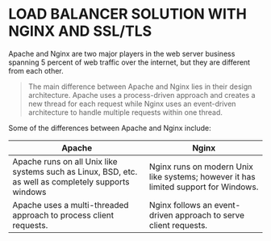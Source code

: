 # LOAD BALANCER SOLUTION WITH NGINX AND SSL/TLS
Apache and Nginx are two major players in the web server business spanning 5 percent of web traffic over the internet, but they are different from each other.

> The main difference between Apache and Nginx lies in their design architecture. Apache uses a process-driven approach and creates a new thread for each request while Nginx uses an event-driven architecture to handle multiple requests within one thread.

Some of the differences between Apache and Nginx include:

|      Apache                                                   |       Nginx                                                   |
| ---------------------------------------------------------     |---------------------------------------------------------------|
| Apache runs on all Unix like systems such as Linux, BSD, etc. as well as completely supports windows | Nginx runs on modern Unix like systems; however it has limited support for Windows.|
| Apache uses a multi-threaded approach to process client requests.|Nginx follows an event-driven approach to serve client requests.|